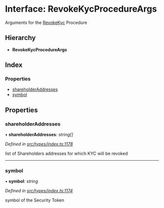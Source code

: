 # Interface: RevokeKycProcedureArgs

Arguments for the [RevokeKyc](../enums/_types_index_.proceduretype.md#revokekyc) Procedure

## Hierarchy

* **RevokeKycProcedureArgs**

## Index

### Properties

* [shareholderAddresses](_types_index_.revokekycprocedureargs.md#shareholderaddresses)
* [symbol](_types_index_.revokekycprocedureargs.md#symbol)

## Properties

###  shareholderAddresses

• **shareholderAddresses**: *string[]*

*Defined in [src/types/index.ts:1178](https://github.com/PolymathNetwork/polymath-sdk/blob/fb8c7c9/src/types/index.ts#L1178)*

list of Shareholders addresses for which KYC will be revoked

___

###  symbol

• **symbol**: *string*

*Defined in [src/types/index.ts:1174](https://github.com/PolymathNetwork/polymath-sdk/blob/fb8c7c9/src/types/index.ts#L1174)*

symbol of the Security Token
